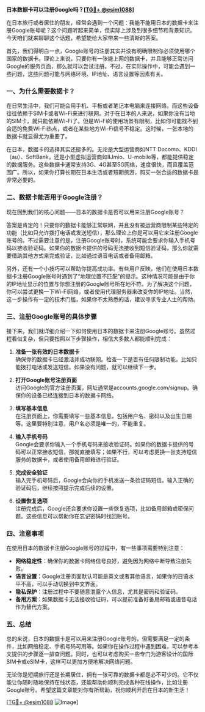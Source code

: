**日本数据卡可以注册Google吗？[[TG💪+ @esim1088](https://t.me/s/esim1088)]**

在日本旅行或者居住的朋友，经常会遇到一个问题：我能不能用日本的数据卡来注册Google账号呢？这个问题听起来简单，但实际上涉及到很多细节和背景知识。今天咱们就来聊聊这个话题，希望能给大家带来一些清晰的答案。

首先，我们得明白一点，Google账号的注册其实并没有明确限制你必须使用哪个国家的数据卡。理论上来说，只要你有一张能上网的数据卡，并且能够正常访问Google的服务页面，那么就可以尝试注册。不过，在实际操作中，可能会遇到一些问题，这些问题可能与网络环境、IP地址、语言设置等因素有关。

### **一、为什么需要数据卡？**

在日常生活中，我们可能会用手机、平板或者笔记本电脑来连接网络。而这些设备往往依赖于SIM卡或者Wi-Fi来进行联网。对于在日本的人来说，如果你没有当地的SIM卡，就只能依赖Wi-Fi了。但是Wi-Fi的使用场景有限制，比如你可能找不到合适的免费Wi-Fi热点，或者在某些地方Wi-Fi信号不稳定。这时候，一张本地的数据卡就显得尤为重要了。

在日本，数据卡的选择其实还挺多的。无论是大型运营商如NTT Docomo、KDDI（au）、SoftBank，还是小型虚拟运营商如IIJmio、U-mobile等，都能提供稳定的数据服务。这些数据卡通常支持3G、4G甚至5G网络，速度很快，而且覆盖范围广。所以，如果你打算长期在日本生活或者短期旅游，购买一张合适的数据卡是非常必要的。

### **二、数据卡能否用于Google注册？**

现在回到我们的核心问题——日本的数据卡是否可以用来注册Google账号？

答案是肯定的！只要你的数据卡能够正常联网，并且没有被运营商限制某些特定的功能（比如只允许拨打电话或发送短信），那么理论上你是可以用它来注册Google账号的。不过需要注意的是，注册Google账号时，系统可能会要求你输入手机号码以接收验证码。如果你的数据卡提供的号码无法接收到短信验证码，那么你就需要借助其他方式来完成验证，比如通过语音电话或者备用邮箱。

另外，还有一个小技巧可以帮助你提高成功率。有些用户反映，他们在使用日本数据卡注册Google账号时遇到了“地理位置不匹配”的提示。这种情况可能是由于你的IP地址显示的位置与你想注册的Google账号所在地不符。为了解决这个问题，你可以尝试更换一下Wi-Fi网络，或者使用代理服务器来改变你的IP地址。当然，这一步操作有一定的技术门槛，如果你不太熟悉的话，建议寻求专业人士的帮助。

### **三、注册Google账号的具体步骤**

接下来，我们就详细介绍一下如何使用日本的数据卡来注册Google账号。虽然过程看似复杂，但只要按照以下步骤操作，相信大多数人都能顺利完成：

1. **准备一张有效的日本数据卡**  
   确保你的数据卡已经激活并成功联网。检查一下是否有任何限制功能，比如只能拨打电话或发送短信。如果没有问题，就可以继续下一步。

2. **打开Google账号注册页面**  
   访问Google的官方注册页面，网址通常是accounts.google.com/signup。确保你的设备已经连接到日本的数据卡网络。

3. **填写基本信息**  
   在注册页面上，你需要填写一些基本信息，包括用户名、密码以及出生日期等。这里要特别注意，用户名必须是唯一的，不能重复。

4. **输入手机号码**  
   Google会要求你输入一个手机号码来接收验证码。如果你的数据卡提供的号码可以正常接收短信，那就直接填写；如果不行，可以考虑更换一张支持短信服务的数据卡，或者使用备用邮箱进行验证。

5. **完成安全验证**  
   输入完手机号码后，Google会向你的手机发送一条验证码短信。输入正确的验证码后，继续按照提示完成后续的设置。

6. **设置恢复选项**  
   注册完成后，Google还会要求你设置一些恢复选项，比如备用邮箱或密保问题。这些信息可以帮助你在忘记密码时找回账号。

### **四、注意事项**

在使用日本的数据卡注册Google账号的过程中，有一些事项需要特别注意：

- **网络稳定性**：确保你的数据卡网络信号良好，避免因为网络中断导致注册失败。
- **语言设置**：Google注册页面默认可能是英文或者其他语言，如果你的日语水平不高，可以手动切换到中文界面。
- **隐私保护**：注册过程中不要随意泄露个人信息，尤其是密码和验证码。
- **备用方案**：如果数据卡无法接收验证码，可以提前准备好备用邮箱或语音电话作为替代方案。

### **五、总结**

总的来说，日本的数据卡是可以用来注册Google账号的，但需要满足一定的条件，比如网络稳定、手机号码可用等。如果你在操作过程中遇到困难，可以参考本文提供的步骤逐一排查问题。同时，也可以考虑购买一些专门为游客设计的国际SIM卡或eSIM卡，这样可以更加方便地解决网络问题。

无论你是短期旅行还是长期居住，拥有一张可靠的数据卡都是必不可少的。它不仅能让你随时随地保持在线状态，还能帮助你顺利完成各种在线操作，比如注册Google账号。希望这篇文章能对你有所帮助，祝你顺利开启在日本的新生活！

[[TG💪+ @esim1088](https://t.me/s/esim1088) ![Image](https://i.postimg.cc/4NQfJmqS/Snipaste-2025-05-13-00-14-12.png)]